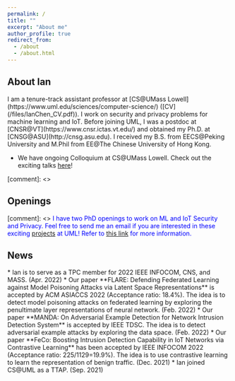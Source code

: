 ```yaml
---
permalink: /
title: ""
excerpt: "About me"
author_profile: true
redirect_from: 
  - /about
  - /about.html
---
```

<h2 id="biography"> About Ian</h2>  
I am a tenure-track assistant professor at [CS@UMass Lowell](https://www.uml.edu/sciences/computer-science/) ([CV](/files/IanChen_CV.pdf)). I work on security and privacy problems for machine learning and IoT. Before joining UML, I was a postdoc at [CNSR@VT](https://www.cnsr.ictas.vt.edu/) and obtained my Ph.D. at [CNSG@ASU](http://cnsg.asu.edu). I received my B.S. from EECS@Peking University and M.Phil from EE@The Chinese University of Hong Kong.

* We have ongoing Colloquium at CS@UMass Lowell. Check out the exciting talks [here](https://ianchen88.github.io/cscolloquium/)!

[comment]: <> <h2 id="Openings"> Openings</h2>
[comment]: <> <span style="color:blue">I have two PhD openings to work on ML and IoT Security and Privacy. Feel free to send me an email if you are interested in these exciting [projects](/research/) at UML! Refer to [this link](https://www.1point3acres.com/bbs/thread-799901-1-1.html) for more information.</span>

<h2 id="News"> News</h2>
* Ian is to serve as a TPC member for 2022 IEEE INFOCOM, CNS, and MASS. (Apr. 2022)
* Our paper **FLARE: Defending Federated Learning against Model Poisoning Attacks via Latent Space Representations** is accepted by ACM ASIACCS 2022 (Acceptance ratio: 18.4%). The idea is to detect model poisoning attacks on federated learning by exploring the penultimate layer representations of neural network. (Feb. 2022)
* Our paper **MANDA: On Adversarial Example Detection for Network Intrusion Detection System** is accepted by IEEE TDSC. The idea is to detect adversarial example attacks by exploring the data space. (Feb. 2022)
* Our paper **FeCo: Boosting Intrusion Detection Capability in IoT Networks via Contrastive Learning** has been accepted by IEEE INFOCOM 2022 (Acceptance ratio: 225/1129=19.9%). The idea is to use contrastive learning to learn the representation of benign traffic. (Dec. 2021)
* Ian joined CS@UML as a TTAP. (Sep. 2021)
